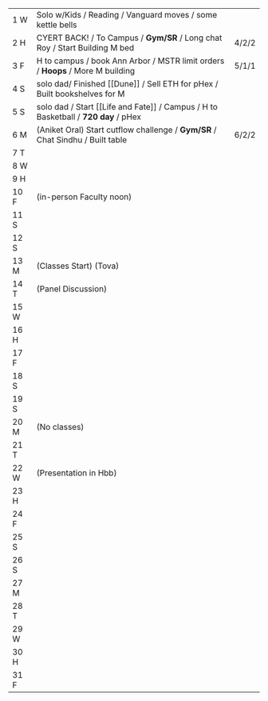 |      |                                                                                    |       |
| ---- | ---------------------------------------------------------------------------------- | ----- |
| 1  W | Solo w/Kids / Reading / Vanguard moves / some kettle bells                         |       |
| 2  H | CYERT BACK! / To Campus / **Gym/SR** / Long chat Roy / Start Building M bed        | 4/2/2 |
| 3  F | H to campus / book Ann Arbor / MSTR limit orders / **Hoops** / More M building     | 5/1/1 |
| 4  S | solo dad/ Finished [[Dune]] / Sell ETH for pHex / Built bookshelves for M          |       |
| 5  S | solo dad / Start [[Life and Fate]] / Campus / H to Basketball / **720 day** / pHex |       |
| 6  M | (Aniket Oral) Start cutflow challenge / **Gym/SR** / Chat Sindhu / Built table     | 6/2/2 |
| 7  T |                                                                                    |       |
| 8  W |                                                                                    |       |
| 9  H |                                                                                    |       |
| 10 F | (in-person Faculty noon)                                                           |       |
| 11 S |                                                                                    |       |
| 12 S |                                                                                    |       |
| 13 M | (Classes Start) (Tova)                                                             |       |
| 14 T | (Panel Discussion)                                                                 |       |
| 15 W |                                                                                    |       |
| 16 H |                                                                                    |       |
| 17 F |                                                                                    |       |
| 18 S |                                                                                    |       |
| 19 S |                                                                                    |       |
| 20 M | (No classes)                                                                       |       |
| 21 T |                                                                                    |       |
| 22 W | (Presentation in Hbb)                                                              |       |
| 23 H |                                                                                    |       |
| 24 F |                                                                                    |       |
| 25 S |                                                                                    |       |
| 26 S |                                                                                    |       |
| 27 M |                                                                                    |       |
| 28 T |                                                                                    |       |
| 29 W |                                                                                    |       |
| 30 H |                                                                                    |       |
| 31 F |                                                                                    |       |

